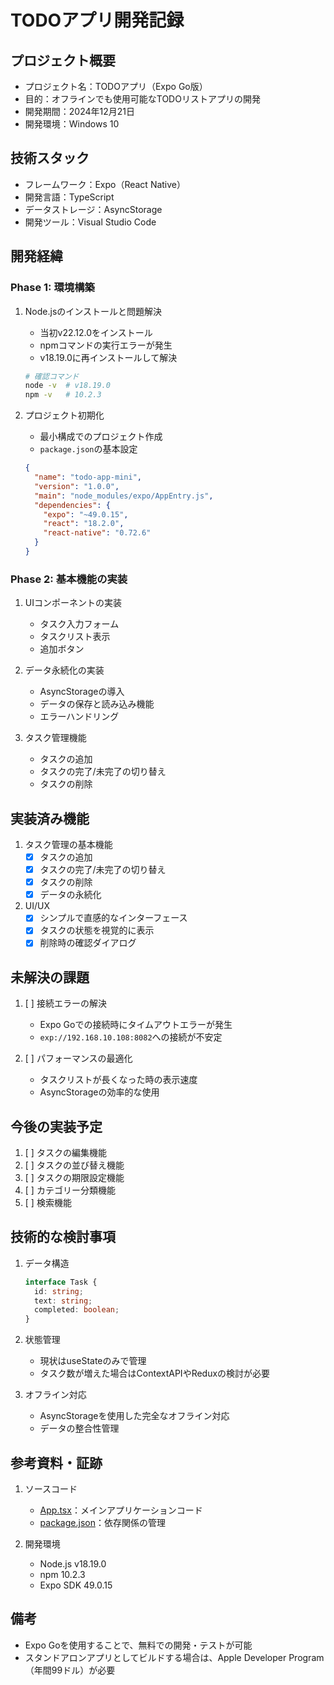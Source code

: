 # TODOアプリ開発記録

## プロジェクト概要
- プロジェクト名：TODOアプリ（Expo Go版）
- 目的：オフラインでも使用可能なTODOリストアプリの開発
- 開発期間：2024年12月21日
- 開発環境：Windows 10

## 技術スタック
- フレームワーク：Expo（React Native）
- 開発言語：TypeScript
- データストレージ：AsyncStorage
- 開発ツール：Visual Studio Code

## 開発経緯

### Phase 1: 環境構築
1. Node.jsのインストールと問題解決
   - 当初v22.12.0をインストール
   - npmコマンドの実行エラーが発生
   - v18.19.0に再インストールして解決
   ```bash
   # 確認コマンド
   node -v  # v18.19.0
   npm -v   # 10.2.3
   ```

2. プロジェクト初期化
   - 最小構成でのプロジェクト作成
   - `package.json`の基本設定
   ```json
   {
     "name": "todo-app-mini",
     "version": "1.0.0",
     "main": "node_modules/expo/AppEntry.js",
     "dependencies": {
       "expo": "~49.0.15",
       "react": "18.2.0",
       "react-native": "0.72.6"
     }
   }
   ```

### Phase 2: 基本機能の実装
1. UIコンポーネントの実装
   - タスク入力フォーム
   - タスクリスト表示
   - 追加ボタン

2. データ永続化の実装
   - AsyncStorageの導入
   - データの保存と読み込み機能
   - エラーハンドリング

3. タスク管理機能
   - タスクの追加
   - タスクの完了/未完了の切り替え
   - タスクの削除

## 実装済み機能
1. タスク管理の基本機能
   - [x] タスクの追加
   - [x] タスクの完了/未完了の切り替え
   - [x] タスクの削除
   - [x] データの永続化

2. UI/UX
   - [x] シンプルで直感的なインターフェース
   - [x] タスクの状態を視覚的に表示
   - [x] 削除時の確認ダイアログ

## 未解決の課題
1. [ ] 接続エラーの解決
   - Expo Goでの接続時にタイムアウトエラーが発生
   - `exp://192.168.10.108:8082`への接続が不安定

2. [ ] パフォーマンスの最適化
   - タスクリストが長くなった時の表示速度
   - AsyncStorageの効率的な使用

## 今後の実装予定
1. [ ] タスクの編集機能
2. [ ] タスクの並び替え機能
3. [ ] タスクの期限設定機能
4. [ ] カテゴリー分類機能
5. [ ] 検索機能

## 技術的な検討事項
1. データ構造
   ```typescript
   interface Task {
     id: string;
     text: string;
     completed: boolean;
   }
   ```

2. 状態管理
   - 現状はuseStateのみで管理
   - タスク数が増えた場合はContextAPIやReduxの検討が必要

3. オフライン対応
   - AsyncStorageを使用した完全なオフライン対応
   - データの整合性管理

## 参考資料・証跡
1. ソースコード
   - [App.tsx](./App.tsx)：メインアプリケーションコード
   - [package.json](./package.json)：依存関係の管理

2. 開発環境
   - Node.js v18.19.0
   - npm 10.2.3
   - Expo SDK 49.0.15

## 備考
- Expo Goを使用することで、無料での開発・テストが可能
- スタンドアロンアプリとしてビルドする場合は、Apple Developer Program（年間99ドル）が必要 